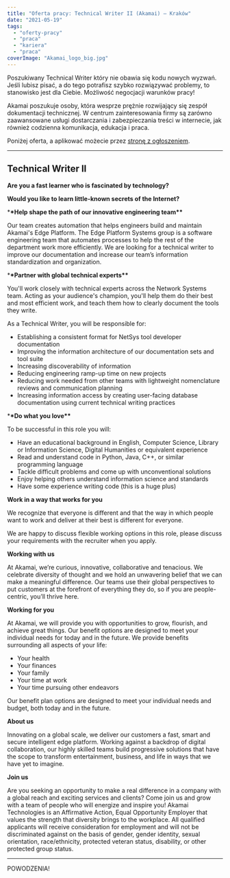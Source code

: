 ```yaml
---
title: "Oferta pracy: Technical Writer II (Akamai) – Kraków"
date: "2021-05-19"
tags:
  - "oferty-pracy"
  - "praca"
  - "kariera"
  - "praca"
coverImage: "Akamai_logo_big.jpg"
---
```


Poszukiwany Technical Writer który nie obawia się kodu nowych wyzwań. Jeśli
lubisz pisać, a do tego potrafisz szybko rozwiązywać problemy, to stanowisko
jest dla Ciebie. Możliwość negocjacji warunków pracy!

Akamai poszukuje osoby, która wesprze prężnie rozwijający się zespół
dokumentacji technicznej. W centrum zainteresowania firmy są zarówno
zaawansowane usługi dostarczania i zabezpieczania treści w internecie, jak
również codzienna komunikacja, edukacja i praca.

Poniżej oferta, a aplikować możecie
przez [stronę z ogłoszeniem](https://akamaicareers.inflightcloud.com/jobdetails/aka_ext/023399?section=aka_ext&job=023399).

---

## Technical Writer II

**Are you a fast learner who is fascinated by technology?**

**Would you like to learn little-known secrets of the Internet?**

\***\*Help shape the path of our innovative engineering team\*\***

Our team creates automation that helps engineers build and maintain Akamai's
Edge Platform. The Edge Platform Systems group is a software engineering team
that automates processes to help the rest of the department work more
efficiently. We are looking for a technical writer to improve our documentation
and increase our team’s information standardization and organization.

\***\*Partner with global technical experts\*\***

You'll work closely with technical experts across the Network Systems team.
Acting as your audience's champion, you'll help them do their best and most
efficient work, and teach them how to clearly document the tools they write.

As a Technical Writer, you will be responsible for:

- Establishing a consistent format for NetSys tool developer documentation
- Improving the information architecture of our documentation sets and tool
  suite
- Increasing discoverability of information
- Reducing engineering ramp-up time on new projects
- Reducing work needed from other teams with lightweight nomenclature reviews
  and communication planning
- Increasing information access by creating user-facing database documentation
  using current technical writing practices

\***\*Do what you love\*\***

To be successful in this role you will:

- Have an educational background in English, Computer Science, Library or
  Information Science, Digital Humanities or equivalent experience
- Read and understand code in Python, Java, C++, or similar programming language
- Tackle difficult problems and come up with unconventional solutions
- Enjoy helping others understand information science and standards
- Have some experience writing code (this is a huge plus)

**Work in a way that works for you**

We recognize that everyone is different and that the way in which people want to
work and deliver at their best is different for everyone.

We are happy to discuss flexible working options in this role, please discuss
your requirements with the recruiter when you apply.

**Working with us**

At Akamai, we’re curious, innovative, collaborative and tenacious. We celebrate
diversity of thought and we hold an unwavering belief that we can make a
meaningful difference. Our teams use their global perspectives to put customers
at the forefront of everything they do, so if you are people-centric, you’ll
thrive here.

**Working for you**

At Akamai, we will provide you with opportunities to grow, flourish, and achieve
great things. Our benefit options are designed to meet your individual needs for
today and in the future. We provide benefits surrounding all aspects of your
life:

- Your health
- Your finances
- Your family
- Your time at work
- Your time pursuing other endeavors

Our benefit plan options are designed to meet your individual needs and budget,
both today and in the future.

**About us**

Innovating on a global scale, we deliver our customers a fast, smart and secure
intelligent edge platform. Working against a backdrop of digital collaboration,
our highly skilled teams build progressive solutions that have the scope to
transform entertainment, business, and life in ways that we have yet to imagine.

**Join us**

Are you seeking an opportunity to make a real difference in a company with a
global reach and exciting services and clients? Come join us and grow with a
team of people who will energize and inspire you! Akamai Technologies is an
Affirmative Action, Equal Opportunity Employer that values the strength that
diversity brings to the workplace. All qualified applicants will receive
consideration for employment and will not be discriminated against on the basis
of gender, gender identity, sexual orientation, race/ethnicity, protected
veteran status, disability, or other protected group status.

---

POWODZENIA!

